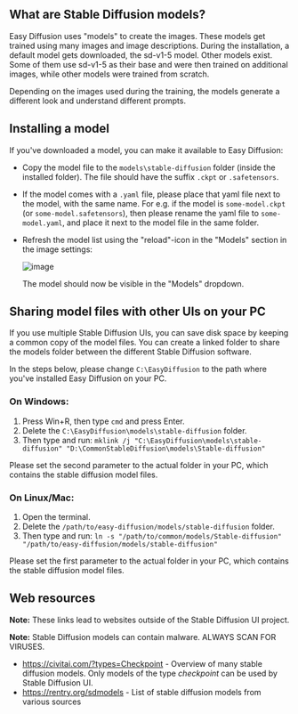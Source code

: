 ## What are Stable Diffusion models?
Easy Diffusion uses "models" to create the images. These models get trained using many images and image descriptions. During the installation,
a default model gets downloaded, the sd-v1-5 model. Other models exist. Some of them use sd-v1-5 as their base and were then trained on additional images, while other models were trained from scratch.

Depending on the images used during the training, the models generate a different look and understand different prompts.

## Installing a model
If you've downloaded a model, you can make it available to Easy Diffusion:
- Copy the model file to the `models\stable-diffusion` folder (inside the installed folder). The file should have the suffix `.ckpt` or `.safetensors`.
- If the model comes with a `.yaml` file, please place that yaml file next to the model, with the same name. For e.g. if the model is `some-model.ckpt` (or `some-model.safetensors`), then please rename the yaml file to `some-model.yaml`, and place it next to the model file in the same folder.
- Refresh the model list using the "reload"-icon in the "Models" section in the image settings:

    ![image](https://user-images.githubusercontent.com/5852422/231899233-cafd4449-e2a0-4a46-8308-b6ee4bc1cbfe.png)

  The model should now be visible in the "Models" dropdown.

## Sharing model files with other UIs on your PC
If you use multiple Stable Diffusion UIs, you can save disk space by keeping a common copy of the model files. You can create a linked folder to share the models folder between the different Stable Diffusion software.

In the steps below, please change `C:\EasyDiffusion` to the path where you've installed Easy Diffusion on your PC.

### On Windows:
1. Press Win+R, then type `cmd` and press Enter.
2. Delete the `C:\EasyDiffusion\models\stable-diffusion` folder.
3. Then type and run: `mklink /j "C:\EasyDiffusion\models\stable-diffusion" "D:\CommonStableDiffusion\models\Stable-diffusion"`

Please set the second parameter to the actual folder in your PC, which contains the stable diffusion model files.

### On Linux/Mac:
1. Open the terminal.
2. Delete the `/path/to/easy-diffusion/models/stable-diffusion` folder.
3. Then type and run: `ln -s "/path/to/common/models/Stable-diffusion" "/path/to/easy-diffusion/models/stable-diffusion"`

Please set the first parameter to the actual folder in your PC, which contains the stable diffusion model files.

## Web resources
**Note:** These links lead to websites outside of the Stable Diffusion UI project.

**Note:** Stable Diffusion models can contain malware. ALWAYS SCAN FOR VIRUSES.

- https://civitai.com/?types=Checkpoint - Overview of many stable diffusion models. Only models of the type _checkpoint_ can be used by Stable Diffusion UI.
- https://rentry.org/sdmodels - List of stable diffusion models from various sources